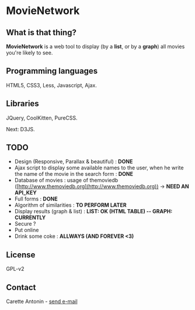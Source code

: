 MovieNetwork
============

What is that thing?
-------------------

**MovieNetwork** is a web tool to display (by a **list**, or by a **graph**) all movies you're likely to see.

Programming languages
---------------------

HTML5, CSS3, Less, Javascript, Ajax.

Libraries
---------

JQuery, CoolKitten, PureCSS.

Next: D3JS.

TODO
----

*	Design (Responsive, Parallax & beautiful) : **DONE**
*	Ajax script to display some available names to the user, when he write the name of the movie in the search form : **DONE**
*	Database of movies : usage of themoviedb ([http://www.themoviedb.org](http://www.themoviedb.org)) -> **NEED AN API_KEY**
*	Full forms : **DONE**
*	Algorithm of similarities : **TO PERFORM LATER**
*	Display results (graph & list) : **LIST: OK (HTML TABLE) -- GRAPH: CURRENTLY**
*	Secure ?
*	Put online
*	Drink some coke : **ALLWAYS (AND FOREVER <3)**

License
-------

GPL-v2

Contact
-------

Carette Antonin - [send e-mail](antonin.carette@gmail.com)
